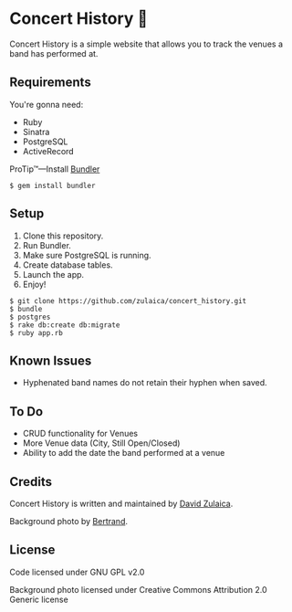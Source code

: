 # Concert History 🎵

Concert History is a simple website that allows you to track the venues a band
has performed at.

## Requirements

You're gonna need:
- Ruby
- Sinatra
- PostgreSQL
- ActiveRecord

ProTip™—Install [Bundler](https://rubygems.org/gems/bundler)

```
$ gem install bundler
```

## Setup

1. Clone this repository.
1. Run Bundler.
1. Make sure PostgreSQL is running.
1. Create database tables.
1. Launch the app.
1. Enjoy!

```
$ git clone https://github.com/zulaica/concert_history.git
$ bundle
$ postgres
$ rake db:create db:migrate
$ ruby app.rb
```

## Known Issues

* Hyphenated band names do not retain their hyphen when saved.

## To Do

* CRUD functionality for Venues
* More Venue data (City, Still Open/Closed)
* Ability to add the date the band performed at a venue

## Credits

Concert History is written and maintained by [David Zulaica](http://zulaica.info).

Background photo by [Bertrand](https://www.flickr.com/people/94038853@N00).

## License
Code licensed under GNU GPL v2.0

Background photo licensed under Creative Commons Attribution 2.0 Generic license
